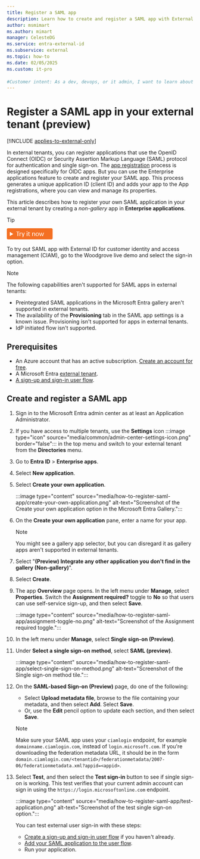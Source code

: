 ```yaml
---
title: Register a SAML app
description: Learn how to create and register a SAML app with External ID for customer identity and access management (CIAM). Choose your app type and get detailed steps. 
author: msmimart
ms.author: mimart
manager: CelesteDG
ms.service: entra-external-id 
ms.subservice: external
ms.topic: how-to
ms.date: 02/05/2025
ms.custom: it-pro

#Customer intent: As a dev, devops, or it admin, I want to learn about how to register a SAML app through the Microsoft Entra admin center.
---
```

# Register a SAML app in your external tenant (preview)

[!INCLUDE [applies-to-external-only](../includes/applies-to-external-only.md)]

In external tenants, you can register applications that use the OpenID Connect (OIDC) or Security Assertion Markup Language (SAML) protocol for authentication and single sign-on. The [app registration](how-to-register-ciam-app.md) process is designed specifically for OIDC apps. But you can use the Enterprise applications feature to create and register your SAML app. This process generates a unique application ID (client ID) and adds your app to the App registrations, where you can view and manage its properties.

This article describes how to register your own SAML application in your external tenant by creating a *non-gallery* app in **Enterprise applications**.

> [!TIP]
> [![Try it now](./media/common/try-it-now.png)](https://woodgrovebanking.com/)
> 
> To try out SAML app with External ID for customer identity and access management (CIAM), go to the Woodgrove live demo and select the sign-in option.


> [!NOTE]
> The following capabilities aren't supported for SAML apps in external tenants:
>- Preintegrated SAML applications in the Microsoft Entra gallery aren't supported in external tenants.
>- The availability of the **Provisioning** tab in the SAML app settings is a known issue. Provisioning isn't supported for apps in external tenants.
>- IdP initiated flow isn't supported.

## Prerequisites

- An Azure account that has an active subscription. <a href="https://azure.microsoft.com/free/?WT.mc_id=A261C142F" target="_blank">Create an account for free</a>.
- A Microsoft Entra [external tenant](how-to-create-external-tenant-portal.md).
- [A sign-up and sign-in user flow](how-to-user-flow-sign-up-sign-in-customers.md).

## Create and register a SAML app

1. Sign in to the Microsoft Entra admin center as at least an Application Administrator.
1. If you have access to multiple tenants, use the **Settings** icon :::image type="icon" source="media/common/admin-center-settings-icon.png" border="false"::: in the top menu and switch to your external tenant from the **Directories** menu.
1. Go to **Entra ID** > **Enterprise apps**.
1. Select **New application**.

1. Select **Create your own application**.

      :::image type="content" source="media/how-to-register-saml-app/create-your-own-application.png" alt-text="Screenshot of the Create your own application option in the Microsoft Entra Gallery.":::

1. On the **Create your own application** pane, enter a name for your app.

   > [!NOTE]
   > You might see a gallery app selector, but you can disregard it as gallery apps aren't supported in external tenants.

1. Select "**(Preview) Integrate any other application you don't find in the gallery (Non-gallery)**".

1. Select **Create**.

1. The app **Overview** page opens. In the left menu under **Manage**, select **Properties**. Switch the **Assignment required?** toggle to **No** so that users can use self-service sign-up, and then select **Save**.

      :::image type="content" source="media/how-to-register-saml-app/assignment-toggle-no.png" alt-text="Screenshot of the Assignment required toggle.":::

1. In the left menu under **Manage**, select **Single sign-on (Preview)**.
1. Under **Select a single sign-on method**, select **SAML (preview)**.

    :::image type="content" source="media/how-to-register-saml-app/select-single-sign-on-method.png" alt-text="Screenshot of the Single sign-on method tile.":::

1. On the **SAML-based Sign-on (Preview)** page, do one of the following:

   - Select **Upload metadata file**, browse to the file containing your metadata, and then select **Add**. Select **Save**.
   - Or, use the **Edit** pencil option to update each section, and then select **Save**.

   > [!NOTE]
   > Make sure your SAML app uses your `ciamlogin` endpoint, for example `domainname.ciamlogin.com`, instead of `login.microsoft.com`. If you're downloading the federation metadata URL, it should be in the form `domain.ciamlogin.com/<tenantid>/federationmetadata/2007-06/federationmetadata.xml?appid=<appid>`.

1. Select **Test**, and then select the **Test sign-in** button to see if single sign-on is working. This test verifies that your current admin account can sign in using the `https://login.microsoftonline.com` endpoint.  

    :::image type="content" source="media/how-to-register-saml-app/test-application.png" alt-text="Screenshot of the test single sign-on option.":::

   You can test external user sign-in with these steps:
   - [Create a sign-up and sign-in user flow](~/external-id/customers/how-to-user-flow-sign-up-sign-in-customers.md) if you haven't already.
   - [Add your SAML application to the user flow](~/external-id/customers/how-to-user-flow-add-application.md).
   - Run your application.
